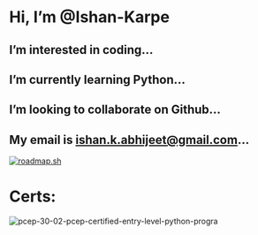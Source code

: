 # Hi, I’m @Ishan-Karpe
## I’m interested in coding...
## I’m currently learning Python...
## I’m looking to collaborate on Github...
## My email is ishan.k.abhijeet@gmail.com...

[![roadmap.sh](https://roadmap.sh/card/tall/6690b77e7fc121949a1bbd25?variant=dark)](https://roadmap.sh)

# Certs:

![pcep-30-02-pcep-certified-entry-level-python-progra](https://github.com/user-attachments/assets/5fa7e5a0-0400-4188-860d-b39e5b1dc360)


<!---
Ishan-Karpe/Ishan-Karpe is a ✨ special ✨ repository because its `README.md` (this file) appears on your GitHub profile.
You can click the Preview link to take a look at your changes.
--->
